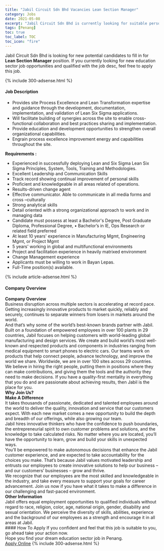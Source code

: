 ```yaml
---
title: "Jabil Circuit Sdn Bhd Vacancies Lean Section Manager" 
category: Jobs 
date: 2021-05-08 
excerpt: "Jabil Circuit Sdn Bhd is currently looking for suitable person to fill in the Lean Section Manager which positioned at Penang" 
tags: [Penang] 
toc: true 
toc_label: TOC 
toc_icon: "fire" 
--- 
```


<p>Jabil Circuit Sdn Bhd is looking for new potential candidates to fill in for <b>Lean Section Manager</b> position. If you currently looking for new education sector job opportunities and qualified with the job desc, feel free to apply this job.
</p>{% include 300-adsense.html %} 
<div><div><h4>Job Description</h4></div><div><div><span><div><ul><li>Provides site Process Excellence and Lean Transformation expertise and guidance through the development, documentation, implementation, and validation of Lean Six Sigma applications.&#160;</li><li>Will facilitate building of synergies across the site to enable cross-functional collaboration and best practices sharing and implementation.</li><li>Provide education and development opportunities to strengthen overall organizational capabilities.</li><li>Engrain process excellence improvement energy and capabilities throughout the site.</li></ul><div><strong>Requirements :</strong></div><ul><li>Experienced in successfully deploying Lean and Six Sigma Lean Six Sigma Principles, System, Tools, Training and Methodologies.</li><li>Excellent Leadership and Communication Skills</li><li>Track record showing continual improvement of personal skills</li><li>Proficient and knowledgeable in all areas related of operations.</li><li>Results-driven change agent</li><li>Effective communicator. Able to communicate in all media forms and cross &#8211;culturally</li><li>Strong analytical skills</li><li>Detail oriented with a strong organizational approach to work and in managing data</li><li>Candidate must possess at least a Bachelor's Degree, Post Graduate Diploma, Professional Degree,&#160;&#8226; Bachelor&#8217;s in IE, Ops Research or related field preferred</li><li>At least 10 years' experience in Manufacturing Mgmt, Engineering Mgmt, or Project Mgmt</li><li>5 years' working in global and multifunctional environments</li><li>Project and facilitation experience in heavily matrixed environment</li><li>Change Management experience</li><li>Applicants must be willing to work in Bayan Lepas.</li><li>Full-Time position(s) available.</li></ul></div></span></div></div></div> 
{% include article-adsense.html %} 
<div><div><h4>Company Overview</h4></div><div><div><span><div><div>
<div>
<div>
<div>
<strong>Company Overview</strong><br>
				Business disruption across multiple sectors is accelerating at record pace. Getting increasingly innovative products to market quickly, reliably and securely, continues to separate winners from losers in markets around the world.<br>
				And that&#8217;s why some of the world&#8217;s best-known brands partner with Jabil.<br>
				Built on a foundation of empowered employees in over 100 plants in 29 countries, Jabil focuses on helping customers with world-leading global manufacturing and design services. We create and build world&#8217;s most well-known and respected products and components in industries ranging from medical equipment to smart phones to electric cars. Our teams work on products that help connect people, advance technology, and improve the world we share. Worldwide, we are in over 100 sites across 29 countries.<br>
				We believe in hiring the right people, putting them in positions where they can make contributions, and giving them the tools and the authority they need to make decisions. If you have a quality-first mentality in everything that you do and are passionate about achieving results, then Jabil is the place for you.&#160;&#160;</div>
<div>
<strong>Why Join Us?<br>
				Make A Difference</strong></div>
<div>
				It takes thousands of passionate, dedicated and talented employees around the world to deliver the quality, innovation and service that our customers expect. With each new market comes a new opportunity to build the depth and breadth of our offerings, while also growing our team.<br>
				Jabil hires innovative thinkers who have the confidence to push boundaries, the entrepreneurial spirit to own customer problems and solutions, and the knowledge to take calculated risks. No matter where you are located, you&#8217;ll have the opportunity to learn, grow and build your skills in unexpected ways.<br>
				You&#8217;ll be empowered to make autonomous decisions that enhance the Jabil customer experience, and are expected to take accountability for the choices you make. That&#8217;s because Jabil values motivated leadership and entrusts our employees to create innovative solutions to help our business &#8211; and our customers&#8217; businesses &#8211; grow and thrive.<br>
				We recognize that our employees are the most skilled and knowledgeable in the industry, and take every measure to support your goals for career advancement. Join us now if you have what it takes to make a difference in our challenging and fast-paced environment.</div>
<strong>Other Information</strong><br>
			Jabil offers equal employment opportunities to qualified individuals without regard to race, religion, color, age, national origin, gender, disability and sexual orientation. We perceive the diversity of skills, abilities, experience and the background of our employees as a strength and encourage it in all areas at Jabil.</div>
</div>
</div></div></span></div></div></div> 
#### How To Apply 
If you confident and feel that this job is suitable to you, go ahead take your action now. <br/> 
Hope you find your dream education sector job in Penang. <br/> 
<a href="https://www.jobstreet.com.my/en/job/lean-section-manager-4545080?jobId=jobstreet-my-job-4545080" class="btn btn--info" target="_blank" rel="nofollow noopenner">Apply Online</a> 
{% include 300-adsense.html %} 